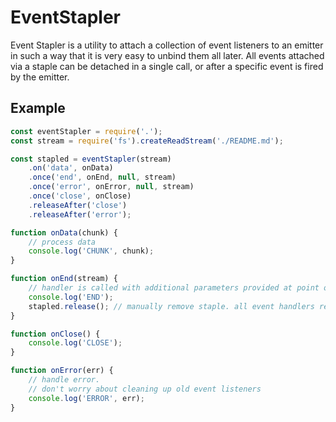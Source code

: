 # EventStapler

Event Stapler is a utility to attach a collection of event listeners to an emitter in such a way that it is very easy to unbind them all later.  All events attached via a staple can be detached in a single call, or after a specific event is fired by the emitter.

## Example

```js
const eventStapler = require('.');
const stream = require('fs').createReadStream('./README.md');

const stapled = eventStapler(stream)
    .on('data', onData)
    .once('end', onEnd, null, stream)
    .once('error', onError, null, stream)
    .once('close', onClose)
    .releaseAfter('close')
    .releaseAfter('error');

function onData(chunk) {
    // process data
    console.log('CHUNK', chunk);
}

function onEnd(stream) {
    // handler is called with additional parameters provided at point of binding
    console.log('END');
    stapled.release(); // manually remove staple. all event handlers released.
}

function onClose() {
    console.log('CLOSE');
}

function onError(err) {
    // handle error.
    // don't worry about cleaning up old event listeners
    console.log('ERROR', err);
}
```
